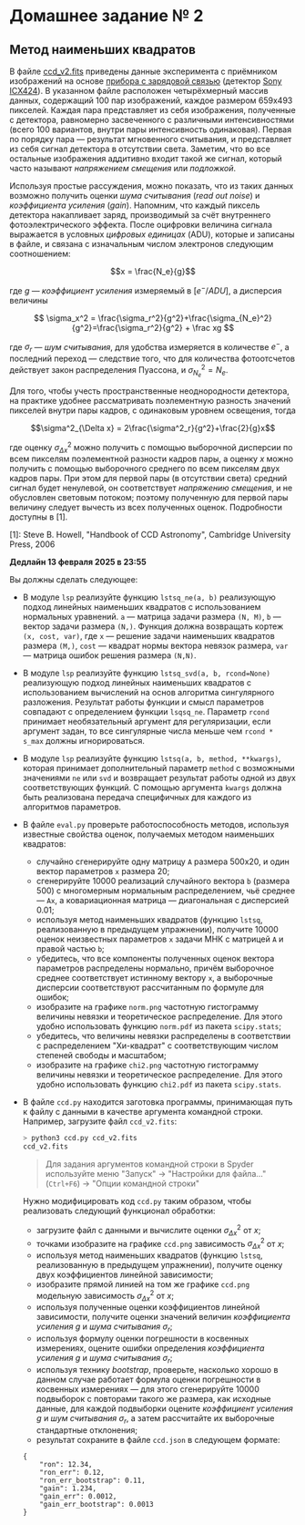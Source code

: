 # Домашнее задание № 2
## Метод наименьших квадратов

В файле [ccd_v2.fits](https://disk.yandex.ru/d/PQ4zZ-SkA5kzBw) приведены данные эксперимента с приёмником изображений на основе [прибора с зарядовой связью](https://ru.wikipedia.org/wiki/%D0%9F%D0%97%D0%A1) (детектор [Sony ICX424](https://s1-dl.theimagingsource.com/api/2.5/packages/publications/sensors-ccd/icx424al/e6f6a6dc-f966-5bf2-89ca-b1370715d416/icx424al_1.2.en_US.pdf)). В указанном файле расположен четырёхмерный массив данных, содержащий 100 пар изображений, каждое размером 659x493 пикселей. Каждая пара представляет из себя изображения, полученные с детектора, равномерно засвеченного с различными интенсивностями (всего 100 вариантов, внутри пары интенсивность одинаковая). Первая по порядку пара — результат мгновенного считывания, и представляет из себя сигнал детектора в отсутствии света.
Заметим, что во все остальные изображения аддитивно входит такой же сигнал, который часто называют _напряжением смещения_ или _подложкой_. 

Используя простые рассуждения, можно показать, что из таких данных возможно получить оценки _шума считывания_ (_read out noise_) и _коэффициента усиления_ (_gain_). Напомним, что каждый пиксель детектора накапливает заряд, производимый за счёт внутреннего фотоэлектрического эффекта. После оцифровки величина сигнала выражается в условных _цифровых единицах_ (ADU), которые и записаны в файле, и связана с изначальным числом электронов следующим соотношением:

$$x = \frac{N_e}{g}$$

где $g$ — _коэффициент усиления_ измеряемый в $[e^- / ADU]$, а дисперсия величины

$$
\sigma_x^2 = \frac{\sigma_r^2}{g^2}+\frac{\sigma_{N_e}^2}{g^2}=\frac{\sigma_r^2}{g^2} + \frac xg
$$

где $\sigma_r$ — _шум считывания_, для удобства измеряется в количестве $e^-$, а последний переход — следствие того, что для количества фотоотсчетов действует закон распределения Пуассона, и $\sigma^2_{N_e}=N_e$.

Для того, чтобы учесть пространственные неоднородности детектора, на практике удобнее рассматривать поэлементную разность значений пикселей внутри пары кадров, с одинаковым уровнем освещения, тогда

$$\sigma^2_{\Delta x} = 2\frac{\sigma^2_r}{g^2}+\frac{2}{g}x$$

где оценку $\sigma^2_{\Delta x}$ можно получить с помощью выборочной дисперсии по всем пикселям поэлементной разности кадров пары, а оценку $x$ можно получить с помощью выборочного среднего по всем пикселям двух кадров пары. При этом для первой пары (в отсутствии света) средний сигнал будет ненулевой, он соответствует _напряжению смещения_, и не обусловлен световым потоком; поэтому полученную для первой пары величину следует вычесть из всех полученных оценок. Подробности доступны в [1].

[1]: Steve B. Howell, "Handbook of CCD Astronomy", Cambridge University Press, 2006

**Дедлайн 13 февраля 2025 в 23:55**

Вы должны сделать следующее:

 - В модуле `lsp` реализуйте функцию `lstsq_ne(a, b)` реализующую подход линейных наименьших квадратов с использованием нормальных уравнений. `a` — матрица задачи размера `(N, M)`, `b` — вектор задачи размера `(N,)`.
Функция должна возвращать кортеж `(x, cost, var)`, где `x` — решение задачи наименьших квадратов размера `(M,)`, `cost` — квадрат нормы вектора невязок размера, `var` — матрица ошибок решения размера `(N,N)`.

 - В модуле `lsp` реализуйте функцию `lstsq_svd(a, b, rcond=None)` реализующую подход линейных наименьших квадратов с использованием вычислений на основ алгоритма сингулярного разложения. Результат работы функции и смысл параметров совпадают с определением функции `lsqsq_ne`. Параметр `rcond` принимает необязательный аргумент для регуляризации, если аргумент задан, то все сингулярные числа меньше чем `rcond * s_max` должны игнорироваться.

 - В модуле `lsp` реализуйте функцию `lstsq(a, b, method, **kwargs)`, которая принимает дополнительный параметр `method` с возможными значениями `ne` или `svd` и возвращает результат работы одной из двух соответствующих функций. С помощью аргумента `kwargs` должна быть реализована передача специфичных для каждого из алгоритмов параметров.

 - В файле `eval.py` проверьте работоспособность методов, используя известные свойства оценок, получаемых методом наименьших квадратов:
    * случайно сгенерируйте одну матрицу `A` размера 500x20, и один вектор параметров `x` размера 20;
    * сгенерируйте 10000 реализаций случайного вектора `b` (размера 500) с многомерным нормальным распределением, чьё среднее — `Ax`, а ковариационная матрица — диагональная с дисперсией 0.01;
    * используя метод наименьших квадратов (функцию `lstsq`, реализованную в предыдущем упражнении), получите 10000 оценок неизвестных параметров `x` задачи МНК с матрицей `A` и правой частью `b`;
    * убедитесь, что все компоненты полученных оценок вектора параметров распределены нормально, причём выборочное среднее соответствует истинному вектору `x`, а выборочные дисперсии соответствуют рассчитанным по формуле для ошибок;
    * изобразите на графике `norm.png` частотную гистограмму величины невязки и теоретическое распределение. Для этого удобно использовать функцию `norm.pdf` из пакета `scipy.stats`;
    * убедитесь, что величины невязки распределены в соответствии с распределением "Хи-квадрат" с соответствующим числом степеней свободы и масштабом;
    * изобразите на графике `chi2.png` частотную гистограмму величины невязки и теоретическое распределение. Для этого удобно использовать функцию `chi2.pdf` из пакета `scipy.stats`.

 - В файле `ccd.py` находится заготовка программы, принимающая путь к файлу с данными в качестве аргумента командной строки. Например, загрузите файл `ccd_v2.fits`:
   ```bash
   > python3 ccd.py ccd_v2.fits
   ccd_v2.fits
   ```
   > Для задания аргументов командной строки в Spyder используйте меню "Запуск" -> "Настройки для файла..." (`Ctrl+F6`) -> "Опции командной строки"

   Нужно модифицировать код `ccd.py` таким образом, чтобы реализовать следующий функционал обработки:
    * загрузите файл с данными и вычислите оценки $\sigma^2_{\Delta x}$ от $x$;
    * точками изобразите на графике `ccd.png` зависимость $\sigma^2_{\Delta x}$ от $x$;
    * используя метод наименьших квадратов (функцию `lstsq`, реализованную в предыдущем упражнении), получите оценку двух коэффициентов линейной зависимости;
    * изобразите прямой линией на том же графике `ccd.png` модельную зависимость $\sigma^2_{\Delta x}$ от $x$;
    * используя полученные оценки коэффициентов линейной зависимости, получите оценки значений величин _коэффициента усиления_ $g$ и _шума считывания_ $\sigma_r$;
    * используя формулу оценки погрешности в косвенных измерениях, оцените ошибки определения _коэффициента усиления_ $g$ и _шума считывания_ $\sigma_r$;
    * используя технику *bootstrap*, проверьте, насколько хорошо в данном случае работает формула оценки погрешности в косвенных измерениях — для этого сгенерируйте 10000 подвыборок с повторами такого же размера, как исходные данные, для каждой подвыборки оцените _коэффициент усиления_ $g$ и _шум считывания_ $\sigma_r$, а затем рассчитайте их выборочные стандартные отклонения;
    * результат сохраните в файле `ccd.json` в следующем формате:
    ```
    {
        "ron": 12.34,
        "ron_err": 0.12,
        "ron_err_bootstrap": 0.11,
        "gain": 1.234,
        "gain_err": 0.0012,
        "gain_err_bootstrap": 0.0013
    }
    ```
